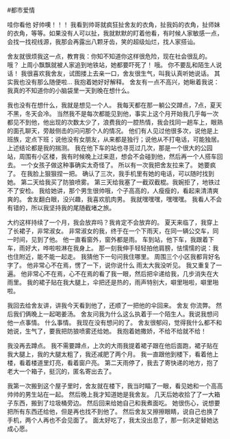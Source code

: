 #都市爱情

哇你看他 好帅噢！！！
我看到帅哥就疯狂扯舍友的衣角，扯我妈的衣角，扯师妹的衣角，等等。如果没有人可以扯，我就默默的盯着他看，有时候人家敏感一点，会找一找视线源，我那会再露出八颗牙齿，笑的超级灿烂，找人家搭讪。

舍友就很烦我这一点，教育我：你知不知道你这样很危险，现在社会很乱的。
哦？
上周小飘飘就被人家追到地铁站，她都要吓死了！
哦。
你不要乱和陌生人说话！
我很喜欢我舍友，试图搂上去亲一口，舍友很生气，叫我认真听她说话。
其实我也没有那么随便啦…
我抱着她好好解释。
舍友有一点不高兴，她瞅着我说：我真的不知道你的小脑袋里一天到晚在想什么。

我也没有在想什么，我就是想见一个人。
我每天都在那一躺公交蹲点，7点，夏天不黑，冬天会冷。
当然我不是每次都能见到他，事实上这个月开始我几乎每一次都见不到他，他出现的次数太少了，浪费我的一腔热情，我会找同一趟车上，眼熟的面孔聊天，旁敲侧击的问问那个人的情况。
他们有人见过他很多次，说他是上班族，定点下班；说他没有女朋友，从来都是独行；说他从不打电话，可能独居。上述结论都是我的揣测。
我在他下车的站也寻觅过几次，那是一个很大的公园站，周围有小区楼，我有时候晚上过来逛，想会不会碰到他，然后再一个人搭车回去。
一个女孩子做这种事确实太奇怪了。
所以有一次我把舍友拉来了。
她要疯了。
在我脸上狠狠捏一把。
确认了三次，我手机里有她的电话，可以随时找到她。
第二天给我买了防狼喷雾。
第三天给我塞了一截双截棍。我婉拒了，地铁过不了安检。
我给她讲，那个男生很帅哦，个子高高的，人瘦瘦的，看起来清清爽爽的。
舍友翻白眼，没兴趣，我喜欢肌肉男。
我就嘿嘿嘿，嘿嘿嘿。
我看人不会有错的，所以我坚持我的尾随截堵之旅。

大约这样持续了一个月，我会放弃吗？我肯定不会放弃的。
夏天来临了，我穿上了长裙子，非常淑女。
非常淑女的我，终于在一个下雨天，在同一辆公交车，同一时间，见到了他。
他一直看窗外，窗外都是雨。
车到站，他下车，我跟着下车，雨好大，哗啦啦淋在我身上。
那一刻我伸手轻轻拍他肩膀，怯懦懦的说：我也住附近，能不能一起走。
我猜他下一句问我住哪里。
周围三个小区我都背好名字了。
他非常心不在焉，愣了一下，说你说什么 雨太大我没听见。
我又重复了一遍。
他非常心不在焉，心不在焉的看了我一眼，然后把伞递给我，几步消失在大雨里。
我的裙子贴在我大腿上，伞把还是热的，雨声特别大，噼里啪啦，噼里啪啦。

我回去给舍友讲，讲我今天看到他了，还顺了一把他的伞回来。
舍友 你流弊。
然后我们俩晚上一起喝姜汤。
舍友问我为什么这么执着于一个陌生人。我说我想问他一点事情。
什么事情。
我现在没有想问的了。
舍友很郁闷，觉得我什么都不和她说，生气了，要我把防狼喷雾还给她。
我抱着她撒娇，不给不给就不给！

我没再去蹲点。
我不需要蹲点，上次的大雨我提着裙子跟在他后面跑，裙子贴在我大腿上，我的大腿太粗了，我还减肥了两个月。
我一直跟他到楼下，看着他上楼，看着楼道里灯亮，看着窗户亮。
第二天雨停了，我去了寄快递的地方，抱了老大一个箱子，挺沉的，匿名寄出去了。

我第一次搬到这个屋子里时，舍友就在楼下，我当时瞄了一眼，看见她和一个高高帅帅的男生站在一起。
然后晚上我才知道她是我舍友。
几天后她收拾了了一大箱子东西，搬到了垃圾桶旁边。
然后回来给她自己和我煮面吃。
她很伤心，说想要把所有东西还给他，但是再也找不到他了。
然后舍友又擦擦眼睛，说自己也换了手机，两个人再也不会见面了。
面太好吃了，我太没出息了，那一刻决定替她达成心愿。

